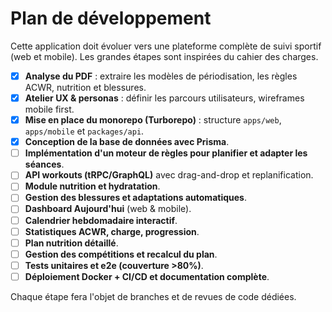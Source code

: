 # Plan de développement

Cette application doit évoluer vers une plateforme complète de suivi sportif (web et mobile). Les grandes étapes sont inspirées du cahier des charges.

- [x] **Analyse du PDF** : extraire les modèles de périodisation, les règles ACWR, nutrition et blessures.
- [x] **Atelier UX & personas** : définir les parcours utilisateurs, wireframes mobile first.
- [x] **Mise en place du monorepo (Turborepo)** : structure `apps/web`, `apps/mobile` et `packages/api`.
- [x] **Conception de la base de données avec Prisma**.
- [ ] **Implémentation d'un moteur de règles pour planifier et adapter les séances**.
- [ ] **API workouts (tRPC/GraphQL)** avec drag-and-drop et replanification.
- [ ] **Module nutrition et hydratation**.
- [ ] **Gestion des blessures et adaptations automatiques**.
- [ ] **Dashboard Aujourd'hui** (web & mobile).
- [ ] **Calendrier hebdomadaire interactif**.
- [ ] **Statistiques ACWR, charge, progression**.
- [ ] **Plan nutrition détaillé**.
- [ ] **Gestion des compétitions et recalcul du plan**.
- [ ] **Tests unitaires et e2e (couverture >80%)**.
- [ ] **Déploiement Docker + CI/CD et documentation complète**.

Chaque étape fera l'objet de branches et de revues de code dédiées.
